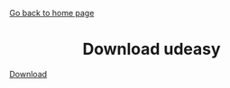 [Go back to home page](README.md)

<div align="center">

# Download udeasy

</div>

[Download](https://unipv-larl.github.io/udeasy/.gitignore)
